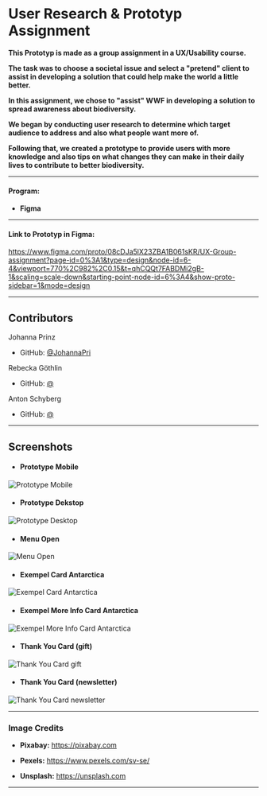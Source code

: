 # User Research & Prototyp Assignment

**This Prototyp is made as a group assignment in a UX/Usability course.**

**The task was to choose a societal issue and select a "pretend" client to assist in developing a solution that could help make the world a little better.**

**In this assignment, we chose to "assist" WWF in developing a solution to spread awareness about biodiversity.**

**We began by conducting user research to determine which target audience to address and also what people want more of.**

**Following that, we created a prototype to provide users with more knowledge and also tips on what changes they can make in their daily lives to contribute to better biodiversity.**

---

#### Program:

- **Figma**

---

#### Link to Prototyp in Figma: 

https://www.figma.com/proto/08cDJa5lX23ZBA1B061sKR/UX-Group-assignment?page-id=0%3A1&type=design&node-id=6-4&viewport=770%2C982%2C0.15&t=qhCQQt7FABDMi2gB-1&scaling=scale-down&starting-point-node-id=6%3A4&show-proto-sidebar=1&mode=design

---

## Contributors

Johanna Prinz 
- GitHub: [@JohannaPri](https://github.com/JohannaPri)

Rebecka Göthlin
- GitHub: [@]()

Anton Schyberg
- GitHub: [@]()

---

## Screenshots

- #### Prototype Mobile 
![Prototype Mobile](https://github.com/JohannaPri/UX-Group-Prototyp/blob/main/WWF%20-%20Mobile.png?raw=true)

- #### Prototype Dekstop 
![Prototype Desktop](https://github.com/JohannaPri/UX-Group-Prototyp/blob/main/WWF%20-%20Desktop.png?raw=true)

- #### Menu Open  
![Menu Open](https://github.com/JohannaPri/UX-Group-Prototyp/blob/main/Meny%20-%20open.png?raw=true)

- #### Exempel Card Antarctica 
![Exempel Card Antarctica](https://github.com/JohannaPri/UX-Group-Prototyp/blob/main/Antarktis%20-%20Kort.png?raw=true)

- #### Exempel More Info Card Antarctica 
![Exempel More Info Card Antarctica](https://github.com/JohannaPri/UX-Group-Prototyp/blob/main/Antarktis%20-%20Mer%20Info.png?raw=true)

- #### Thank You Card (gift) 
![Thank You Card gift](https://github.com/JohannaPri/UX-Group-Prototyp/blob/main/Gift%20-%20Tack%20ruta%20(kopia).png?raw=true)

- #### Thank You Card (newsletter) 
![Thank You Card newsletter](https://github.com/JohannaPri/UX-Group-Prototyp/blob/main/Nyhetsbrev%20-Tack%20ruta%20(kopia).png?raw=true)

---

### Image Credits

- **Pixabay:** https://pixabay.com

- **Pexels:** https://www.pexels.com/sv-se/

- **Unsplash:** https://unsplash.com

---

